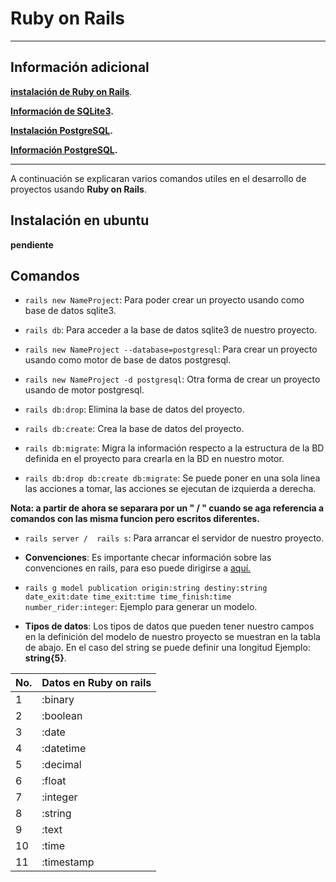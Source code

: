 # Ruby on Rails

----------------------------------------
## Información adicional
**[instalación de Ruby on Rails](./install_ubu.md)**.

**[Información de SQLite3](../sqlite3/sqlite3.md).**

**[Instalación PostgreSQL](./../postgresql/install.md).**

**[Información PostgreSQL](./../postgresql/info.md).**

----------------------------------------
A continuación se explicaran varios comandos utiles en el desarrollo de proyectos usando **Ruby on Rails**.

## Instalación en ubuntu
**pendiente**

## Comandos
*   ```rails new NameProject```: Para poder crear un proyecto usando como base de datos sqlite3.

*   ```rails db```: Para acceder a la base de datos sqlite3 de nuestro proyecto.

*   ```rails new NameProject --database=postgresql```: Para crear un proyecto usando como motor de base de datos postgresql.

*   ```rails new NameProject -d postgresql```: Otra forma de crear un proyecto usando de motor postgresql.

*   ```rails db:drop```: Elimina la base de datos del proyecto.

*   ```rails db:create```: Crea la base de datos del proyecto.

*   ```rails db:migrate```: Migra la información respecto a la estructura de la BD definida en el proyecto para crearla en la BD en nuestro motor.

*   ```rails db:drop db:create db:migrate```: Se puede poner en una sola linea las acciones a tomar, las acciones se ejecutan de izquierda a derecha.

**Nota: a partir de ahora se separara por un " / " cuando se aga referencia a comandos con las misma funcion pero escritos diferentes.**

*   ```rails server /  rails s```: Para arrancar el servidor de nuestro proyecto.

*   **Convenciones**: Es importante checar información sobre las convenciones en rails, para eso puede dirigirse a [aquí.](http://rubyni.com/2017/08/07/convenciones-de-nombres-de-rails/)


*   ```rails g model publication origin:string destiny:string date_exit:date time_exit:time time_finish:time number_rider:integer```: Ejemplo para generar un modelo.

*   **Tipos de datos**: Los tipos de datos que pueden tener nuestro campos en la definición del modelo de nuestro proyecto se muestran en la tabla de abajo.
En el caso del string se puede definir una longitud Ejemplo: **string{5}**.

No. |   Datos en Ruby on rails 
-- | --
1 | :binary
2 | :boolean
3 | :date
4 | :datetime
5 | :decimal
6 | :float
7 | :integer
8 | :string
9 | :text
10 | :time
11 | :timestamp